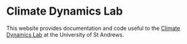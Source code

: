 # Climate Dynamics Lab

This website provides documentation and code useful to the 
[Climate Dynamics Lab](https://sites.google.com/view/climate-dynamics-lab) at the University of St Andrews.

